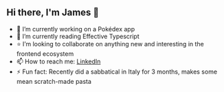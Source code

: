 ## Hi there, I'm James 👋
-  🔭 I’m currently working on a Pokédex app
- 🧠 I’m currently reading Effective Typescript
- ⭐ I’m looking to collaborate on anything new and interesting in the frontend ecosystem
- 📫 How to reach me: [LinkedIn](https://www.linkedin.com/in/jamesctobey/)
- ⚡ Fun fact: Recently did a sabbatical in Italy for 3 months, makes some mean scratch-made pasta


